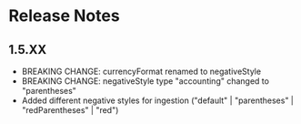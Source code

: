 # Release Notes

## 1.5.XX
- BREAKING CHANGE: currencyFormat renamed to negativeStyle
- BREAKING CHANGE: negativeStyle type "accounting" changed to "parentheses"
- Added different negative styles for ingestion ("default" | "parentheses" | "redParentheses" | "red")